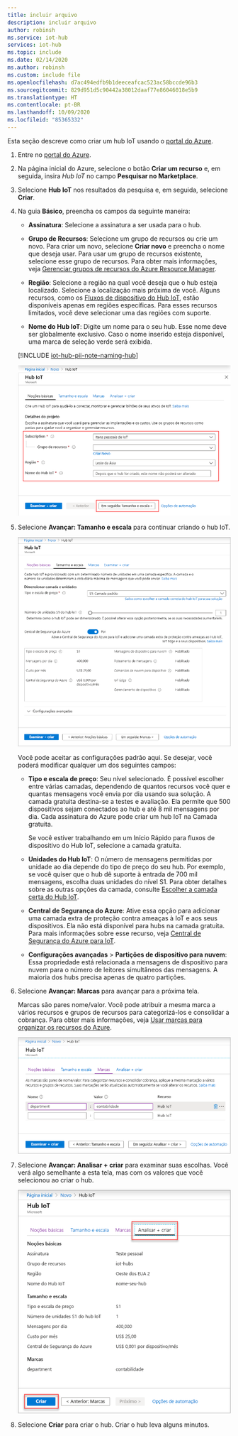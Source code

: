 ```yaml
---
title: incluir arquivo
description: incluir arquivo
author: robinsh
ms.service: iot-hub
services: iot-hub
ms.topic: include
ms.date: 02/14/2020
ms.author: robinsh
ms.custom: include file
ms.openlocfilehash: d7ac494edfb9b1deeceafcac523ac58bccde96b3
ms.sourcegitcommit: 829d951d5c90442a38012daaf77e86046018e5b9
ms.translationtype: HT
ms.contentlocale: pt-BR
ms.lasthandoff: 10/09/2020
ms.locfileid: "85365332"
---
```

Esta seção descreve como criar um hub IoT usando o [portal do Azure](https://portal.azure.com).

1. Entre no [portal do Azure](https://portal.azure.com).

1. Na página inicial do Azure, selecione o botão **Criar um recurso** e, em seguida, insira *Hub IoT* no campo **Pesquisar no Marketplace**.

1. Selecione **Hub IoT** nos resultados da pesquisa e, em seguida, selecione **Criar**.

1. Na guia **Básico**, preencha os campos da seguinte maneira:

   - **Assinatura**: Selecione a assinatura a ser usada para o hub.

   - **Grupo de Recursos**: Selecione um grupo de recursos ou crie um novo. Para criar um novo, selecione **Criar novo** e preencha o nome que deseja usar. Para usar um grupo de recursos existente, selecione esse grupo de recursos. Para obter mais informações, veja [Gerenciar grupos de recursos do Azure Resource Manager](../articles/azure-resource-manager/management/manage-resource-groups-portal.md).

   - **Região**: Selecione a região na qual você deseja que o hub esteja localizado. Selecione a localização mais próxima de você. Alguns recursos, como os [Fluxos de dispositivo do Hub IoT](../articles/iot-hub/iot-hub-device-streams-overview.md), estão disponíveis apenas em regiões específicas. Para esses recursos limitados, você deve selecionar uma das regiões com suporte.

   - **Nome do Hub IoT**: Digite um nome para o seu hub. Esse nome deve ser globalmente exclusivo. Caso o nome inserido esteja disponível, uma marca de seleção verde será exibida.

   [!INCLUDE [iot-hub-pii-note-naming-hub](iot-hub-pii-note-naming-hub.md)]

   ![Criar um hub no portal do Azure](./media/iot-hub-include-create-hub/iot-hub-create-screen-basics.png)

1. Selecione **Avançar: Tamanho e escala** para continuar criando o hub IoT.

   ![Definir o tamanho e a escala para um novo hub usando o portal do Azure](./media/iot-hub-include-create-hub/iot-hub-create-screen-size-scale.png)

   Você pode aceitar as configurações padrão aqui. Se desejar, você poderá modificar qualquer um dos seguintes campos: 

    - **Tipo e escala de preço**: Seu nível selecionado. É possível escolher entre várias camadas, dependendo de quantos recursos você quer e quantas mensagens você envia por dia usando sua solução. A camada gratuita destina-se a testes e avaliação. Ela permite que 500 dispositivos sejam conectados ao hub e até 8 mil mensagens por dia. Cada assinatura do Azure pode criar um hub IoT na Camada gratuita. 

      Se você estiver trabalhando em um Início Rápido para fluxos de dispositivo do Hub IoT, selecione a camada gratuita.

    - **Unidades do Hub IoT**: O número de mensagens permitidas por unidade ao dia depende do tipo de preço do seu hub. Por exemplo, se você quiser que o hub dê suporte à entrada de 700 mil mensagens, escolha duas unidades do nível S1.
    Para obter detalhes sobre as outras opções da camada, consulte [Escolher a camada certa do Hub IoT](../articles/iot-hub/iot-hub-scaling.md).

    - **Central de Segurança do Azure**: Ative essa opção para adicionar uma camada extra de proteção contra ameaças à IoT e aos seus dispositivos. Ela não está disponível para hubs na camada gratuita. Para mais informações sobre esse recurso, veja [Central de Segurança do Azure para IoT](https://docs.microsoft.com/azure/asc-for-iot/).

    - **Configurações avançadas** > **Partições de dispositivo para nuvem**: Essa propriedade está relacionada a mensagens de dispositivo para nuvem para o número de leitores simultâneos das mensagens. A maioria dos hubs precisa apenas de quatro partições.

1.  Selecione **Avançar: Marcas** para avançar para a próxima tela.

    Marcas são pares nome/valor. Você pode atribuir a mesma marca a vários recursos e grupos de recursos para categorizá-los e consolidar a cobrança. Para obter mais informações, veja [Usar marcas para organizar os recursos do Azure](../articles/azure-resource-manager/management/tag-resources.md).

    ![Atribuir marcas para o hub usando o portal do Azure](./media/iot-hub-include-create-hub/iot-hub-create-tabs.png)

1.  Selecione **Avançar: Analisar + criar** para examinar suas escolhas. Você verá algo semelhante a esta tela, mas com os valores que você selecionou ao criar o hub. 

    ![Examinar informações para criar o hub](./media/iot-hub-include-create-hub/iot-hub-create-review.png)

1.  Selecione **Criar** para criar o hub. Criar o hub leva alguns minutos.

